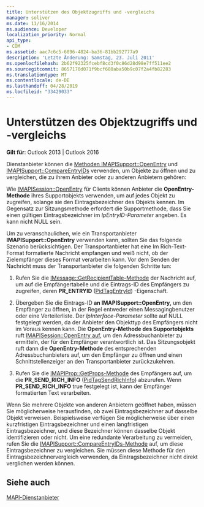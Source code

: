 ```yaml
---
title: Unterstützen des Objektzugriffs und -vergleichs
manager: soliver
ms.date: 11/16/2014
ms.audience: Developer
localization_priority: Normal
api_type:
- COM
ms.assetid: aac7c6c5-6896-4824-ba36-81bb292777a9
description: 'Letzte Änderung: Samstag, 23. Juli 2011'
ms.openlocfilehash: 2b62f92325fcebf8cd3f0c86d28d98e7ff511ee2
ms.sourcegitcommit: 8657170d071f9bcf680aba50b9c07f2a4fb82283
ms.translationtype: MT
ms.contentlocale: de-DE
ms.lasthandoff: 04/28/2019
ms.locfileid: "33429033"
---
```

# <a name="supporting-object-access-and-comparison"></a>Unterstützen des Objektzugriffs und -vergleichs

  
  
**Gilt für**: Outlook 2013 | Outlook 2016 
  
Dienstanbieter können die [Methoden IMAPISupport::OpenEntry](imapisupport-openentry.md) und [IMAPISupport::CompareEntryIDs](imapisupport-compareentryids.md) verwenden, um Objekte zu öffnen und zu vergleichen, die zu ihrem Anbieter oder zu anderen Anbietern gehören: 
  
Wie [IMAPISession::OpenEntry](imapisession-openentry.md) für Clients können Anbieter die **OpenEntry-Methode** ihres Supportobjekts verwenden, um auf jedes Objekt zu zugreifen, solange sie den Eintragsbezeichner des Objekts kennen. Im Gegensatz zur Sitzungsmethode erfordert die Supportmethode, dass Sie einen gültigen Eintragsbezeichner im  _lpEntryID-Parameter_ angeben. Es kann nicht NULL sein. 
  
Um zu veranschaulichen, wie ein Transportanbieter **IMAPISupport::OpenEntry** verwenden kann, sollten Sie das folgende Szenario berücksichtigen. Der Transportanbieter hat eine Im Rich-Text-Format formatierte Nachricht empfangen und weiß nicht, ob der Zielempfänger dieses Format verarbeiten kann. Vor dem Senden der Nachricht muss der Transportanbieter die folgenden Schritte tun:
  
1. Rufen Sie die [IMessage::GetRecipientTable-Methode](imessage-getrecipienttable.md) der Nachricht auf, um auf die Empfängertabelle und die Eintrags-ID des Empfängers zu zugreifen, deren **PR_ENTRYID** ([PidTagEntryId](pidtagentryid-canonical-property.md)) -Eigenschaft.
    
2. Übergeben Sie die Eintrags-ID **an IMAPISupport::OpenEntry,** um den Empfänger zu öffnen, in der Regel entweder einen Messagingbenutzer oder eine Verteilerliste. Der  _lpInterface-Parameter_ sollte auf NULL festgelegt werden, da der Anbieter den Objekttyp des Empfängers nicht im Voraus kennen kann. Die **OpenEntry-Methode des Supportobjekts** ruft [IMAPISession::OpenEntry auf,](imapisession-openentry.md) um den Adressbuchanbieter zu ermitteln, der für den Empfänger verantwortlich ist. Das Sitzungsobjekt ruft dann die **OpenEntry-Methode** des entsprechenden Adressbuchanbieters auf, um den Empfänger zu öffnen und einen Schnittstellenzeiger an den Transportanbieter zurückzukehren. 
    
3. Rufen Sie die [IMAPIProp::GetProps-Methode](imapiprop-getprops.md) des Empfängers auf, um die **PR_SEND_RICH_INFO** ([PidTagSendRichInfo](pidtagsendrichinfo-canonical-property.md)) abzurufen. Wenn **PR_SEND_RICH_INFO** true festgelegt ist, kann der Empfänger formatierten Text verarbeiten. 
    
Wenn Sie mehrere Objekte von anderen Anbietern geöffnet haben, müssen Sie möglicherweise herausfinden, ob zwei Eintragsbezeichner auf dasselbe Objekt verweisen. Beispielsweise verfügen Sie möglicherweise über einen kurzfristigen Eintragsbezeichner und einen langfristigen Eintragsbezeichner, und diese Bezeichner können dasselbe Objekt identifizieren oder nicht. Um eine redundante Verarbeitung zu vermeiden, rufen Sie die [IMAPISupport::CompareEntryIDs-Methode](imapisupport-compareentryids.md) auf, um diese Eintragsbezeichner zu vergleichen. Sie müssen diese Methode für den Eintragsbezeichnervergleich verwenden, da Eintragsbezeichner nicht direkt verglichen werden können. 
  
## <a name="see-also"></a>Siehe auch



[MAPI-Dienstanbieter](mapi-service-providers.md)

